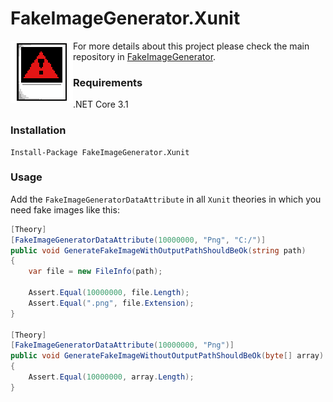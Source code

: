 # FakeImageGenerator.Xunit
<img align="left" width="100" height="100" src="fake-image-generator.png">

For more details about this project please check the main repository in [FakeImageGenerator](https://github.com/fake-image-generator/FakeImageGenerator).

### Requirements

.NET Core 3.1

### Installation

```
Install-Package FakeImageGenerator.Xunit
```

### Usage

Add the `FakeImageGeneratorDataAttribute` in all `Xunit` theories in which you need fake images like this:

```csharp
[Theory]
[FakeImageGeneratorDataAttribute(10000000, "Png", "C:/")]
public void GenerateFakeImageWithOutputPathShouldBeOk(string path)
{
    var file = new FileInfo(path);

    Assert.Equal(10000000, file.Length);
    Assert.Equal(".png", file.Extension);
}

[Theory]
[FakeImageGeneratorDataAttribute(10000000, "Png")]
public void GenerateFakeImageWithoutOutputPathShouldBeOk(byte[] array)
{
    Assert.Equal(10000000, array.Length);
}
```

